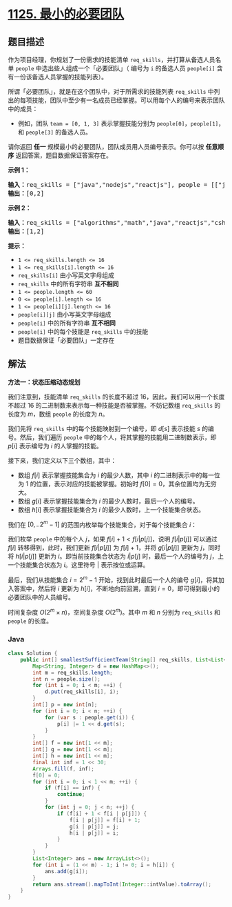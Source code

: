 # [1125. 最小的必要团队](https://leetcode.cn/problems/smallest-sufficient-team)

## 题目描述

<p>作为项目经理，你规划了一份需求的技能清单 <code>req_skills</code>，并打算从备选人员名单 <code>people</code> 中选出些人组成一个「必要团队」（ 编号为 <code>i</code> 的备选人员 <code>people[i]</code> 含有一份该备选人员掌握的技能列表）。</p>

<p>所谓「必要团队」，就是在这个团队中，对于所需求的技能列表 <code>req_skills</code> 中列出的每项技能，团队中至少有一名成员已经掌握。可以用每个人的编号来表示团队中的成员：</p>

<ul>
	<li>例如，团队 <code>team = [0, 1, 3]</code> 表示掌握技能分别为 <code>people[0]</code>，<code>people[1]</code>，和 <code>people[3]</code> 的备选人员。</li>
</ul>

<p>请你返回 <strong>任一</strong> 规模最小的必要团队，团队成员用人员编号表示。你可以按 <strong>任意顺序</strong> 返回答案，题目数据保证答案存在。</p>



<p><strong>示例 1：</strong></p>

<pre>
<strong>输入：</strong>req_skills = ["java","nodejs","reactjs"], people = [["java"],["nodejs"],["nodejs","reactjs"]]
<strong>输出：</strong>[0,2]
</pre>

<p><strong>示例 2：</strong></p>

<pre>
<strong>输入：</strong>req_skills = ["algorithms","math","java","reactjs","csharp","aws"], people = [["algorithms","math","java"],["algorithms","math","reactjs"],["java","csharp","aws"],["reactjs","csharp"],["csharp","math"],["aws","java"]]
<strong>输出：</strong>[1,2]
</pre>



<p><strong>提示：</strong></p>

<ul>
	<li><code>1 <= req_skills.length <= 16</code></li>
	<li><code>1 <= req_skills[i].length <= 16</code></li>
	<li><code>req_skills[i]</code> 由小写英文字母组成</li>
	<li><code>req_skills</code> 中的所有字符串 <strong>互不相同</strong></li>
	<li><code>1 <= people.length <= 60</code></li>
	<li><code>0 <= people[i].length <= 16</code></li>
	<li><code>1 <= people[i][j].length <= 16</code></li>
	<li><code>people[i][j]</code> 由小写英文字母组成</li>
	<li><code>people[i]</code> 中的所有字符串 <strong>互不相同</strong></li>
	<li><code>people[i]</code> 中的每个技能是 <code>req_skills</code> 中的技能</li>
	<li>题目数据保证「必要团队」一定存在</li>
</ul>

## 解法

**方法一：状态压缩动态规划**

我们注意到，技能清单 `req_skills` 的长度不超过 $16$，因此，我们可以用一个长度不超过 $16$ 的二进制数来表示每一种技能是否被掌握。不妨记数组 `req_skills` 的长度为 $m$，数组 `people` 的长度为 $n$。

我们先将 `req_skills` 中的每个技能映射到一个编号，即 $d[s]$ 表示技能 $s$ 的编号。然后，我们遍历 `people` 中的每个人，将其掌握的技能用二进制数表示，即 $p[i]$ 表示编号为 $i$ 的人掌握的技能。

接下来，我们定义以下三个数组，其中：

-   数组 $f[i]$ 表示掌握技能集合为 $i$ 的最少人数，其中 $i$ 的二进制表示中的每一位为 $1$ 的位置，表示对应的技能被掌握。初始时 $f[0] = 0$，其余位置均为无穷大。
-   数组 $g[i]$ 表示掌握技能集合为 $i$ 的最少人数时，最后一个人的编号。
-   数组 $h[i]$ 表示掌握技能集合为 $i$ 的最少人数时，上一个技能集合状态。

我们在 $[0,..2^m-1]$ 的范围内枚举每个技能集合，对于每个技能集合 $i$：

我们枚举 `people` 中的每个人 $j$，如果 $f[i] + 1 \lt f[i | p[j]]$，说明 $f[i | p[j]]$ 可以通过 $f[i]$ 转移得到，此时，我们更新 $f[i | p[j]]$ 为 $f[i] + 1$，并将 $g[i | p[j]]$ 更新为 $j$，同时将 $h[i | p[j]]$ 更新为 $i$。即当前技能集合状态为 $i | p[j]$ 时，最后一个人的编号为 $j$，上一个技能集合状态为 $i$。这里符号 $|$ 表示按位或运算。

最后，我们从技能集合 $i=2^m-1$ 开始，找到此时最后一个人的编号 $g[i]$，将其加入答案中，然后将 $i$ 更新为 $h[i]$，不断地向前回溯，直到 $i=0$，即可得到最小的必要团队中的人员编号。

时间复杂度 $O(2^m \times n)$，空间复杂度 $O(2^m)$。其中 $m$ 和 $n$ 分别为 `req_skills` 和 `people` 的长度。

### **Java**

```java
class Solution {
    public int[] smallestSufficientTeam(String[] req_skills, List<List<String>> people) {
        Map<String, Integer> d = new HashMap<>();
        int m = req_skills.length;
        int n = people.size();
        for (int i = 0; i < m; ++i) {
            d.put(req_skills[i], i);
        }
        int[] p = new int[n];
        for (int i = 0; i < n; ++i) {
            for (var s : people.get(i)) {
                p[i] |= 1 << d.get(s);
            }
        }
        int[] f = new int[1 << m];
        int[] g = new int[1 << m];
        int[] h = new int[1 << m];
        final int inf = 1 << 30;
        Arrays.fill(f, inf);
        f[0] = 0;
        for (int i = 0; i < 1 << m; ++i) {
            if (f[i] == inf) {
                continue;
            }
            for (int j = 0; j < n; ++j) {
                if (f[i] + 1 < f[i | p[j]]) {
                    f[i | p[j]] = f[i] + 1;
                    g[i | p[j]] = j;
                    h[i | p[j]] = i;
                }
            }
        }
        List<Integer> ans = new ArrayList<>();
        for (int i = (1 << m) - 1; i != 0; i = h[i]) {
            ans.add(g[i]);
        }
        return ans.stream().mapToInt(Integer::intValue).toArray();
    }
}
```
